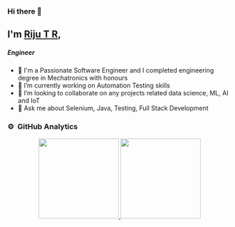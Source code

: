 ### Hi there 👋

## I'm [Riju T R](https://imrijutr.github.io),
##### Engineer

- 🔭 I'm a Passionate Software Engineer and I completed engineering degree in Mechatronics with honours
- 🌱 I’m currently working on Automation Testing skills
- 👯 I’m looking to collaborate on any projects related data science, ML, AI and IoT
- 💬 Ask me about Selenium, Java, Testing, Full Stack Development


### ⚙️ &nbsp;GitHub Analytics

<p align="center">
<a href="https://github.com/imrijutr">
  <img height="180em" src="https://github-readme-stats-eight-theta.vercel.app/api?username=imrijutr&show_icons=true&theme=gruvbox&include_all_commits=true&count_private=true"/>
  <img height="180em" src="https://github-readme-stats-eight-theta.vercel.app/api/top-langs/?username=imrijutr&layout=compact&langs_count=8&theme=dark"/>
</a>
</p>

